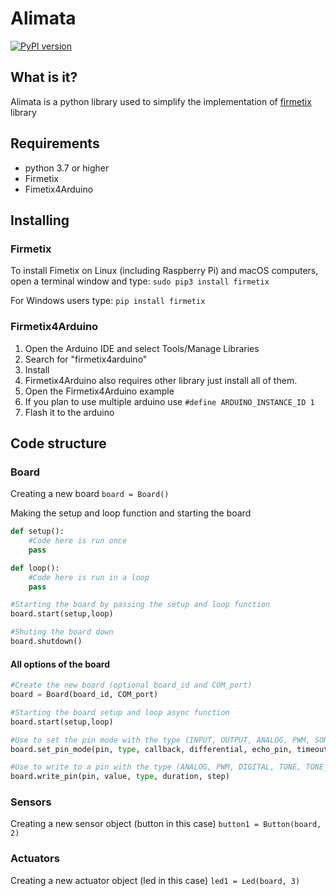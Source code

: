# Alimata
[![PyPI version](https://img.shields.io/pypi/v/alimata.svg?logo=pypi&logoColor=FFE873)](https://pypi.org/project/alimata/)
## What is it?

Alimata is a python library used to simplify the implementation of [firmetix](https://github.com/Nilon123456789/firmetix) library

## Requirements

- python 3.7 or higher
- Firmetix
- Fimetix4Arduino

## Installing

### Firmetix

To install Fimetix on Linux (including Raspberry Pi) and macOS computers, open a terminal window and type: `sudo pip3 install firmetix`

For Windows users type: `pip install firmetix`

### Firmetix4Arduino

1. Open the Arduino IDE and select Tools/Manage Libraries
2. Search for "firmetix4arduino"
3. Install
4. Firmetix4Arduino also requires other library just install all of them.
5. Open the Firmetix4Arduino example
6. If you plan to use multiple arduino use `#define ARDUINO_INSTANCE_ID 1`
7. Flash it to the arduino

## Code structure

### Board

Creating a new board
`board = Board()`

Making the setup and loop function and starting the board

```python
def setup():
    #Code here is run once
    pass

def loop():
    #Code here is run in a loop
    pass

#Starting the board by passing the setup and loop function
board.start(setup,loop)

#Shuting the board down
board.shutdown()
```

#### All options of the board

```python
#Create the new board (optional board_id and COM_port)
board = Board(board_id, COM_port)

#Starting the board setup and loop async function
board.start(setup,loop)

#Use to set the pin mode with the type (INPUT, OUTPUT, ANALOG, PWM, SONAR)
board.set_pin_mode(pin, type, callback, differential, echo_pin, timeout, sensor_type, min_pulse, max_pulse)

#Use to write to a pin with the type (ANALOG, PWM, DIGITAL, TONE, TONE_CONTINUOUS, TONE_STOP, SERVO, STEPPER)
board.write_pin(pin, value, type, duration, step)
```

### Sensors

Creating a new sensor object (button in this case)
`button1 = Button(board, 2)`

### Actuators

Creating a new actuator object (led in this case)
`led1 = Led(board, 3)`
